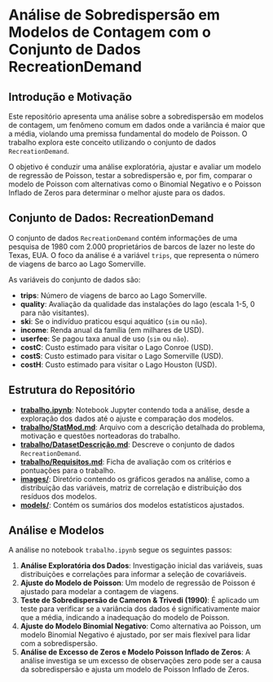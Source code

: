 # Análise de Sobredispersão em Modelos de Contagem com o Conjunto de Dados RecreationDemand

## Introdução e Motivação

Este repositório apresenta uma análise sobre a sobredispersão em modelos de contagem, um fenômeno comum em dados onde a variância é maior que a média, violando uma premissa fundamental do modelo de Poisson. O trabalho explora este conceito utilizando o conjunto de dados `RecreationDemand`.

O objetivo é conduzir uma análise exploratória, ajustar e avaliar um modelo de regressão de Poisson, testar a sobredispersão e, por fim, comparar o modelo de Poisson com alternativas como o Binomial Negativo e o Poisson Inflado de Zeros para determinar o melhor ajuste para os dados.

## Conjunto de Dados: RecreationDemand

O conjunto de dados `RecreationDemand` contém informações de uma pesquisa de 1980 com 2.000 proprietários de barcos de lazer no leste do Texas, EUA. O foco da análise é a variável `trips`, que representa o número de viagens de barco ao Lago Somerville.

As variáveis do conjunto de dados são:
* **trips**: Número de viagens de barco ao Lago Somerville.
* **quality**: Avaliação da qualidade das instalações do lago (escala 1-5, 0 para não visitantes).
* **ski**: Se o indivíduo praticou esqui aquático (`sim` ou `não`).
* **income**: Renda anual da família (em milhares de USD).
* **userfee**: Se pagou taxa anual de uso (`sim` ou `não`).
* **costC**: Custo estimado para visitar o Lago Conroe (USD).
* **costS**: Custo estimado para visitar o Lago Somerville (USD).
* **costH**: Custo estimado para visitar o Lago Houston (USD).

## Estrutura do Repositório

* [**trabalho.ipynb**](./trabalho.ipynb): Notebook Jupyter contendo toda a análise, desde a exploração dos dados até o ajuste e comparação dos modelos.
* [**trabalho/StatMod.md**](./trabalho/StatMod.md): Arquivo com a descrição detalhada do problema, motivação e questões norteadoras do trabalho.
* [**trabalho/DatasetDescrição.md**](./trabalho/DatasetDescrição.md): Descreve o conjunto de dados `RecreationDemand`.
* [**trabalho/Requisitos.md**](./trabalho/Requisitos.md): Ficha de avaliação com os critérios e pontuações para o trabalho.
* [**images/**](./images/): Diretório contendo os gráficos gerados na análise, como a distribuição das variáveis, matriz de correlação e distribuição dos resíduos dos modelos.
* [**models/**](./models/): Contém os sumários dos modelos estatísticos ajustados.

## Análise e Modelos

A análise no notebook `trabalho.ipynb` segue os seguintes passos:

1.  **Análise Exploratória dos Dados**: Investigação inicial das variáveis, suas distribuições e correlações para informar a seleção de covariáveis.
2.  **Ajuste do Modelo de Poisson**: Um modelo de regressão de Poisson é ajustado para modelar a contagem de viagens.
3.  **Teste de Sobredispersão de Cameron & Trivedi (1990)**: É aplicado um teste para verificar se a variância dos dados é significativamente maior que a média, indicando a inadequação do modelo de Poisson.
4.  **Ajuste do Modelo Binomial Negativo**: Como alternativa ao Poisson, um modelo Binomial Negativo é ajustado, por ser mais flexível para lidar com a sobredispersão.
5.  **Análise de Excesso de Zeros e Modelo Poisson Inflado de Zeros**: A análise investiga se um excesso de observações zero pode ser a causa da sobredispersão e ajusta um modelo de Poisson Inflado de Zeros.
